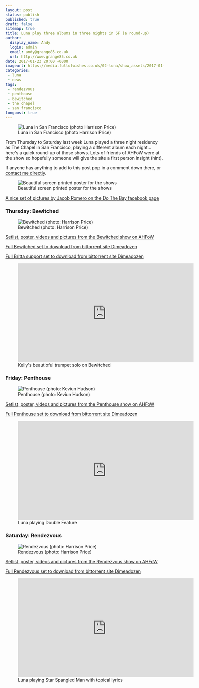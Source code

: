 ```yaml
---
layout: post
status: publish
published: true
draft: false
sitemap: true
title: Luna play three albums in three nights in SF (a round-up)
author:
  display_name: Andy
  login: admin
  email: andy@grange85.co.uk
  url: http://www.grange85.co.uk
date: 2017-01-23 20:00 +0000
imageurl: https://media.fullofwishes.co.uk/02-luna/show_assets/2017-01-21/2017-01-21-chapel-sf-harrison-price-005.jpg
categories:
 - luna
 - news
tags:
 - rendezvous
 - penthouse
 - bewitched
 - the chapel
 - san francisco
longpost: true
---
```

<figure class="caption aligncenter"><img src="https://media.fullofwishes.co.uk/02-luna/show_assets/2017-01-21/2017-01-21-chapel-sf-harrison-price-005.jpg" alt="Luna in San Francisco (photo Harrison Price)" /><figcaption class="caption-text">Luna in San Francisco (photo Harrison Price)</figcaption></figure>
<p class="lead">From Thursday to Saturday last week Luna played a three night residency as The Chapel in San Francisco, playing a different album each night&hellip; here's a quick round-up of those shows. Lots of friends of AHFoW were at the show so hopefully someone will give the site a first person insight (hint).</p>

<!--more-->
<p>If anyone has anything to add to this post pop in a comment down there, or <a href="/about/">contact me directly</a>.

<figure class="caption aligncenter"><img src="https://media.fullofwishes.co.uk/02-luna/show_assets/2017-01/2017-01-luna-chapel-sf-poster.jpg" alt="Beautiful screen printed poster for the shows" /><figcaption class="caption-text">Beautiful screen printed poster for the shows</figcaption></figure>

<p><a href="https://www.facebook.com/pg/DoTheBay/photos/?tab=album&album_id=1216621175054307">A nice set of pictures by Jacob Romero on the Do The Bay facebook page</a></p>

<h3>Thursday: Bewitched</h3>
<figure class="caption aligncenter"><img src="https://media.fullofwishes.co.uk/02-luna/show_assets/2017-01-19/2017-01-19-chapel-sf-harrison-price-010.jpg" alt="Bewitched (photo: Harrison Price)" /><figcaption class="caption-text">Bewitched (photo: Harrison Price)</figcaption></figure>
<p><a href="/database/luna/shows/2017/2017-01-19-luna-the-chapel-san-francisco-ca-usa/">Setlist¸ poster, videos and pictures from the Bewitched show on AHFoW</a></p>
<p><a href="http://www.dimeadozen.org/torrents-details.php?id=582599">Full Bewitched set to download from bittorrent site Dimeadozen</a></p>
<p><a href="http://www.dimeadozen.org/torrents-details.php?id=582598">Full Britta support set to download from bittorrent site Dimeadozen</a></p>
<figure class="caption aligncenter"><iframe width="560" height="315" src="https://www.youtube-nocookie.com/embed/LtH2addmMdo" frameborder="0" allowfullscreen></iframe><figcaption class="caption-text">Kelly's beautioful trumpet solo on Bewitched</figcaption></figure>

<h3>Friday: Penthouse</h3>
<figure class="caption aligncenter"><img src="https://media.fullofwishes.co.uk/02-luna/show_assets/2017-01-20/2017-01-20-chapel-sf-kevin-hudson-004.jpg" alt="Penthouse (photo: Keviun Hudson)" /><figcaption class="caption-text">Penthouse (photo: Keviun Hudson)</figcaption></figure>
<p><a href="/database/luna/shows/2017/2017-01-20-luna-the-chapel-san-francisco-ca-usa/">Setlist¸ poster, videos and pictures from the Penthouse show on AHFoW</a></p>
<p><a href="http://www.dimeadozen.org/torrents-details.php?id=582681">Full Penthouse set to download from bittorrent site Dimeadozen</a></p>
<figure class="caption aligncenter"><iframe width="560" height="315" src="https://www.youtube-nocookie.com/embed/MdflAFjFlWE" frameborder="0" allowfullscreen></iframe><figcaption class="caption-text">Luna playing Double Feature</figcaption></figure>

<h3>Saturday: Rendezvous</h3>
<figure class="caption aligncenter"><img src="https://media.fullofwishes.co.uk/02-luna/show_assets/2017-01-21/2017-01-21-chapel-sf-harrison-price-005.jpg" alt="Rendezvous (photo: Harrison Price)" /><figcaption class="caption-text">Rendezvous (photo: Harrison Price)</figcaption></figure>
<p><a href="/database/luna/shows/2017/2017-01-21-luna-the-chapel-san-francisco-ca-usa/">Setlist¸ poster, videos and pictures from the Rendezvous show on AHFoW</a></p>
<p><a href="http://www.dimeadozen.org/torrents-details.php?id=582715">Full Rendezvous set to download from bittorrent site Dimeadozen</a></p>
<figure class="caption aligncenter"><iframe width="560" height="315" src="https://www.youtube-nocookie.com/embed/PwSQYrGODEw" frameborder="0" allowfullscreen></iframe><figcaption class="caption-text">Luna playing Star Spangled Man with topical lyrics</figcaption></figure>
